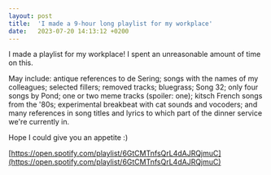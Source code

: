 ```yaml
---
layout: post
title:  'I made a 9-hour long playlist for my workplace'
date:   2023-07-20 14:13:12 +0200
---
```


I made a playlist for my workplace! I spent an unreasonable amount of time on this.

May include: antique references to de Sering; songs with the names of my colleagues; selected fillers; removed tracks; bluegrass; Song 32; only four songs by Pond; one or two meme tracks (spoiler: one); kitsch French songs from the '80s; experimental breakbeat with cat sounds and vocoders; and many references in song titles and lyrics to which part of the dinner service we're currently in.

Hope I could give you an appetite :)

[https://open.spotify.com/playlist/6GtCMTnfsQrL4dAJRQjmuC](https://open.spotify.com/playlist/6GtCMTnfsQrL4dAJRQjmuC)